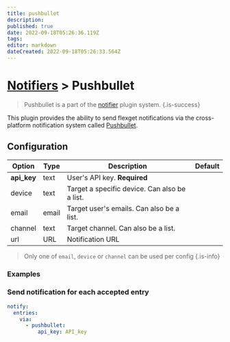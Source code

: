 ```yaml
---
title: pushbullet
description: 
published: true
date: 2022-09-18T05:26:36.119Z
tags: 
editor: markdown
dateCreated: 2022-09-18T05:26:33.564Z
---
```


# [Notifiers](/Plugins/Notifiers) > Pushbullet
> Pushbullet is a part of the [notifier](/Plugins/Notifiers) plugin system.
{.is-success}

This plugin provides the ability to send flexget notifications via the cross-platform notification system called [Pushbullet](https://www.pushbullet.com/).

## Configuration

| Option |Type|  Description | Default |
| --- | ---| --- |---|
| **api_key**| text| User's API key. **Required**|
|device|text|Target a specific device. Can also be a list. 
|email|email|Target user's emails. Can also be a list. 
|channel|text|Target channel. Can also be a list. 
|url|URL|Notification URL | 

> Only one of `email`, `device` or `channel` can be used per config
{.is-info}

### Examples


### Send notification for each accepted entry
```yaml
notify:
  entries:
    via:
      - pushbullet:
          api_key: API_key
```


